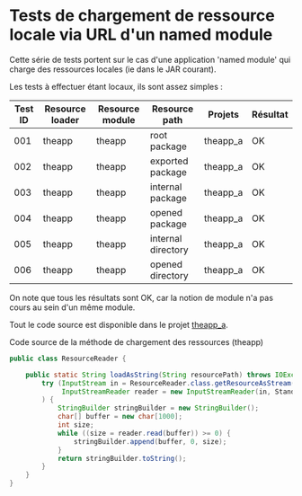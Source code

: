 
# Tests de chargement de ressource locale via URL d'un named module
Cette série de tests portent sur le cas d'une application 'named module' qui charge des ressources locales (ie dans le JAR courant).

Les tests à effectuer étant locaux, ils sont assez simples&nbsp;:

| Test ID | Resource loader | Resource module | Resource path      | Projets         | Résultat |
|---------|-----------------|-----------------|--------------------|-----------------|----------|
| 001     | theapp          | theapp          | root package       | theapp_a        | OK       |
| 002     | theapp          | theapp          | exported package   | theapp_a        | OK       |
| 003     | theapp          | theapp          | internal package   | theapp_a        | OK       |
| 004     | theapp          | theapp          | opened package     | theapp_a        | OK       |
| 005     | theapp          | theapp          | internal directory | theapp_a        | OK       |
| 006     | theapp          | theapp          | opened directory   | theapp_a        | OK       |

On note que tous les résultats sont OK, car la notion de module n'a pas cours au sein d'un même module.

Tout le code source est disponible dans le projet [theapp_a](./theapp_a/).

Code source de la méthode de chargement des ressources (theapp)
```java
public class ResourceReader {

    public static String loadAsString(String resourcePath) throws IOException {
        try (InputStream in = ResourceReader.class.getResourceAsStream(resourcePath);
             InputStreamReader reader = new InputStreamReader(in, StandardCharsets.UTF_8)
        ) {
            StringBuilder stringBuilder = new StringBuilder();
            char[] buffer = new char[1000];
            int size;
            while ((size = reader.read(buffer)) >= 0) {
                stringBuilder.append(buffer, 0, size);
            }
            return stringBuilder.toString();
        }
    }
}
```
